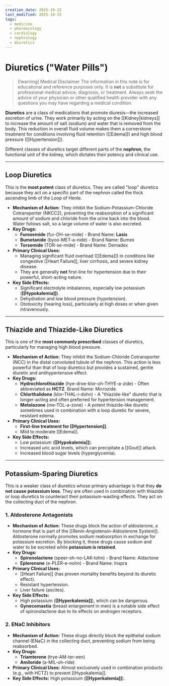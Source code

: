 ```yaml
---
creation_date: 2025-10-15
last_modified: 2025-10-15
tags:
  - medicine
  - pharmacology
  - cardiology
  - nephrology
  - diuretics
---
```


# Diuretics ("Water Pills")

> [!warning] Medical Disclaimer
> The information in this note is for educational and reference purposes only. It is **not** a substitute for professional medical advice, diagnosis, or treatment. Always seek the advice of your physician or other qualified health provider with any questions you may have regarding a medical condition.

**Diuretics** are a class of medications that promote diuresis—the increased excretion of urine. They work primarily by acting on the [[Kidney|kidneys]] to increase the amount of salt (sodium) and water that is removed from the body. This reduction in overall fluid volume makes them a cornerstone treatment for conditions involving fluid retention ([[Edema]]) and high blood pressure ([[Hypertension]]).

Different classes of diuretics target different parts of the **nephron**, the functional unit of the kidney, which dictates their potency and clinical use.



---

## Loop Diuretics

This is the **most potent** class of diuretics. They are called "loop" diuretics because they act on a specific part of the nephron called the thick ascending limb of the Loop of Henle.

-   **Mechanism of Action:** They inhibit the Sodium-Potassium-Chloride Cotransporter (NKCC2), preventing the reabsorption of a significant amount of sodium and chloride from the urine back into the blood. Water follows salt, so a large volume of water is also excreted.
-   **Key Drugs:**
    -   **Furosemide** (fur-OH-se-mide) - Brand Name: **Lasix**
    -   **Bumetanide** (byoo-MET-a-nide) - Brand Name: Bumex
    -   **Torsemide** (TOR-se-mide) - Brand Name: Demadex
-   **Primary Clinical Uses:**
    -   Managing significant fluid overload ([[Edema]]) in conditions like congestive [[Heart Failure]], liver cirrhosis, and severe kidney disease.
    -   They are generally **not** first-line for hypertension due to their powerful, short-acting nature.
-   **Key Side Effects:**
    -   Significant electrolyte imbalances, especially low potassium (**[[Hypokalemia]]**).
    -   Dehydration and low blood pressure (hypotension).
    -   Ototoxicity (hearing loss), particularly at high doses or when given intravenously.

---

## Thiazide and Thiazide-Like Diuretics

This is one of the **most commonly prescribed** classes of diuretics, particularly for managing high blood pressure.

-   **Mechanism of Action:** They inhibit the Sodium-Chloride Cotransporter (NCC) in the distal convoluted tubule of the nephron. This action is less powerful than that of loop diuretics but provides a sustained, gentle diuretic and antihypertensive effect.
-   **Key Drugs:**
    -   **Hydrochlorothiazide** (hye-droe-klor-oh-THYE-a-zide) - Often abbreviated as **HCTZ**. Brand Name: Microzide.
    -   **Chlorthalidone** (klor-THAL-i-dohn) - A "thiazide-like" diuretic that is longer-acting and often preferred for hypertension management.
    -   **Metolazone** (me-TOL-a-zone) - A potent thiazide-like diuretic sometimes used in combination with a loop diuretic for severe, resistant edema.
-   **Primary Clinical Uses:**
    -   **First-line treatment for [[Hypertension]]**.
    -   Mild to moderate [[Edema]].
-   **Key Side Effects:**
    -   Low potassium (**[[Hypokalemia]]**).
    -   Increased uric acid levels, which can precipitate a [[Gout]] attack.
    -   Increased blood sugar levels (hyperglycemia).

---

## Potassium-Sparing Diuretics

This is a weaker class of diuretics whose primary advantage is that they **do not cause potassium loss**. They are often used in combination with thiazide or loop diuretics to counteract their potassium-wasting effects. They act on the collecting duct of the nephron.

### 1. Aldosterone Antagonists

-   **Mechanism of Action:** These drugs block the action of aldosterone, a hormone that is part of the [[Renin-Angiotensin-Aldosterone System]]. Aldosterone normally promotes sodium reabsorption in exchange for potassium excretion. By blocking it, these drugs cause sodium and water to be excreted while **potassium is retained**.
-   **Key Drugs:**
    -   **Spironolactone** (speer-oh-no-LAK-tohn) - Brand Name: Aldactone
    -   **Eplerenone** (e-PLER-e-nohn) - Brand Name: Inspra
-   **Primary Clinical Uses:**
    -   [[Heart Failure]] (has proven mortality benefits beyond its diuretic effect).
    -   Resistant hypertension.
    -   Liver failure (ascites).
-   **Key Side Effects:**
    -   High potassium (**[[Hyperkalemia]]**), which can be dangerous.
    -   **Gynecomastia** (breast enlargement in men) is a notable side effect of spironolactone due to its effects on androgen receptors.

### 2. ENaC Inhibitors

-   **Mechanism of Action:** These drugs directly block the epithelial sodium channel (ENaC) in the collecting duct, preventing sodium from being reabsorbed.
-   **Key Drugs:**
    -   **Triamterene** (trye-AM-ter-een)
    -   **Amiloride** (a-MIL-oh-ride)
-   **Primary Clinical Uses:** Almost exclusively used in combination products (e.g., with HCTZ) to prevent [[Hypokalemia]].
-   **Key Side Effects:** High potassium (**[[Hyperkalemia]]**).